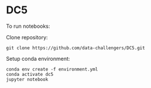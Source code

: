 # DC5

To run notebooks:

Clone repository:
```
git clone https://github.com/data-challengers/DC5.git
```

Setup conda environment:
```
conda env create -f environment.yml
conda activate dc5
jupyter notebook
```
